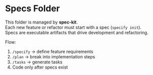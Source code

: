 # Specs Folder

This folder is managed by **spec-kit**.  
Each new feature or refactor must start with a spec (`specify init`).  
Specs are executable artifacts that drive development and refactoring.

Flow:
1. `/specify` → define feature requirements
2. `/plan` → break into implementation steps
3. `/tasks` → generate tasks
4. Code only after specs exist